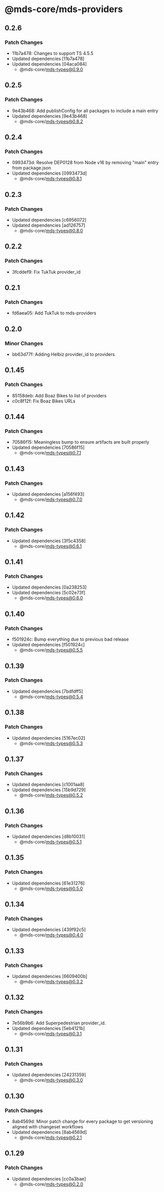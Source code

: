 # @mds-core/mds-providers

## 0.2.6

### Patch Changes

- 11b7a478: Changes to support TS 4.5.5
- Updated dependencies [11b7a478]
- Updated dependencies [04aca084]
  - @mds-core/mds-types@0.9.0

## 0.2.5

### Patch Changes

- 9e43b468: Add publishConfig for all packages to include a main entry
- Updated dependencies [9e43b468]
  - @mds-core/mds-types@0.8.2

## 0.2.4

### Patch Changes

- 0993473d: Resolve DEP0128 from Node v16 by removing "main" entry from package.json
- Updated dependencies [0993473d]
  - @mds-core/mds-types@0.8.1

## 0.2.3

### Patch Changes

- Updated dependencies [c6956072]
- Updated dependencies [ad126757]
  - @mds-core/mds-types@0.8.0

## 0.2.2

### Patch Changes

- 3fcddef9: Fix TukTuk provider_id

## 0.2.1

### Patch Changes

- fd6aea05: Add TukTuk to mds-providers

## 0.2.0

### Minor Changes

- bb63d77f: Adding Helbiz provider_id to providers

## 0.1.45

### Patch Changes

- 85158deb: Add Boaz Bikes to list of providers
- c0c8f12f: Fix Boaz Bikes URLs

## 0.1.44

### Patch Changes

- 70586f15: Meaningless bump to ensure artifacts are built properly
- Updated dependencies [70586f15]
  - @mds-core/mds-types@0.7.1

## 0.1.43

### Patch Changes

- Updated dependencies [a156f493]
  - @mds-core/mds-types@0.7.0

## 0.1.42

### Patch Changes

- Updated dependencies [3f5c4358]
  - @mds-core/mds-types@0.6.1

## 0.1.41

### Patch Changes

- Updated dependencies [0a238253]
- Updated dependencies [5c02e73f]
  - @mds-core/mds-types@0.6.0

## 0.1.40

### Patch Changes

- f501924c: Bump everything due to previous bad release
- Updated dependencies [f501924c]
  - @mds-core/mds-types@0.5.5

## 0.1.39

### Patch Changes

- Updated dependencies [7bdfdff5]
  - @mds-core/mds-types@0.5.4

## 0.1.38

### Patch Changes

- Updated dependencies [5167ec02]
  - @mds-core/mds-types@0.5.3

## 0.1.37

### Patch Changes

- Updated dependencies [c1001aa8]
- Updated dependencies [15b9d729]
  - @mds-core/mds-types@0.5.2

## 0.1.36

### Patch Changes

- Updated dependencies [d8b10031]
  - @mds-core/mds-types@0.5.1

## 0.1.35

### Patch Changes

- Updated dependencies [61e31276]
  - @mds-core/mds-types@0.5.0

## 0.1.34

### Patch Changes

- Updated dependencies [439f92c5]
  - @mds-core/mds-types@0.4.0

## 0.1.33

### Patch Changes

- Updated dependencies [6609400b]
  - @mds-core/mds-types@0.3.2

## 0.1.32

### Patch Changes

- 7e56b9b6: Add Superpedestrian provider_id.
- Updated dependencies [5eb4121b]
  - @mds-core/mds-types@0.3.1

## 0.1.31

### Patch Changes

- Updated dependencies [24231359]
  - @mds-core/mds-types@0.3.0

## 0.1.30

### Patch Changes

- 8ab4569d: Minor patch change for every package to get versioning aligned with changeset workflows
- Updated dependencies [8ab4569d]
  - @mds-core/mds-types@0.2.1

## 0.1.29

### Patch Changes

- Updated dependencies [cc0a3bae]
  - @mds-core/mds-types@0.2.0
